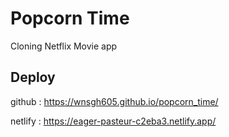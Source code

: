 # Popcorn Time

Cloning Netflix Movie app

## Deploy

github :
https://wnsgh605.github.io/popcorn_time/

netlify : 
https://eager-pasteur-c2eba3.netlify.app/

